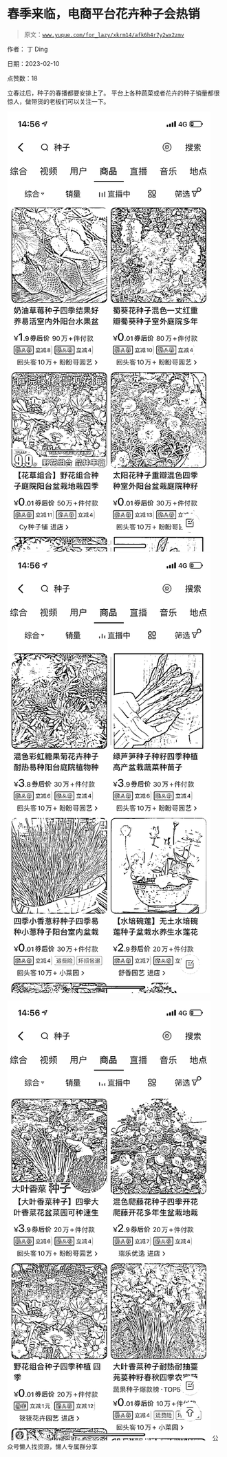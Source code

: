 # 春季来临，电商平台花卉种子会热销

> 原文：[`www.yuque.com/for_lazy/xkrm14/afk6h4r7y2wx2zmv`](https://www.yuque.com/for_lazy/xkrm14/afk6h4r7y2wx2zmv)



作者： 丁 Ding



日期：2023-02-10



点赞数：18



立春过后，种子的春播都要安排上了。 平台上各种蔬菜或者花卉的种子销量都很惊人，做带货的老板们可以关注一下。



![](img/4d7e2e4af8378732e541a6bfa3bbf059.png)  <ne-p id="u9e24cf29" data-lake-id="u9e24cf29">![](img/fb6ba753a678cd16c2900cd0779248bd.png)



![](img/0b244e490d5ba83585ad0b554a618af7.png)  <ne-p id="u2cc79b9b" data-lake-id="u2cc79b9b">公众号懒人找资源，懒人专属群分享

</ne-p></ne-p>